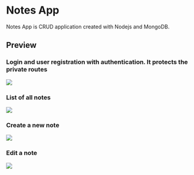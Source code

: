 # Notes App
Notes App is CRUD application created with Nodejs and MongoDB. 

## Preview

### Login and user registration with authentication. It protects the private routes

![](https://res.cloudinary.com/dkirba4px/image/upload/v1672098178/journal-app/vq2rei1ct1vfem54qurx.png)

### List of all notes

![](https://res.cloudinary.com/dkirba4px/image/upload/v1672098623/journal-app/ixbuth8ah9kzv5adbkiz.png)

### Create a new note

![](https://res.cloudinary.com/dkirba4px/image/upload/v1672098577/journal-app/gbznxjqrgawekepp7inf.png)

### Edit a note

![](https://res.cloudinary.com/dkirba4px/image/upload/v1672098645/journal-app/cd2wtnhhueftt9dgvux5.png)

